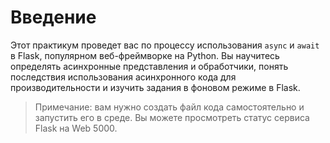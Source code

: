 # Введение

Этот практикум проведет вас по процессу использования `async` и `await` в Flask, популярном веб-фреймворке на Python. Вы научитесь определять асинхронные представления и обработчики, понять последствия использования асинхронного кода для производительности и изучить задания в фоновом режиме в Flask.

> Примечание: вам нужно создать файл кода самостоятельно и запустить его в среде. Вы можете просмотреть статус сервиса Flask на Web 5000.
